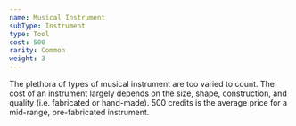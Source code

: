 ```yaml
---
name: Musical Instrument
subType: Instrument
type: Tool
cost: 500
rarity: Common
weight: 3
---
```


The plethora of types of musical instrument are too varied to count. The cost of an instrument 
largely depends on the size, shape, construction, and quality (i.e. fabricated or hand-made). 500 credits is the
average price for a mid-range, pre-fabricated instrument.

